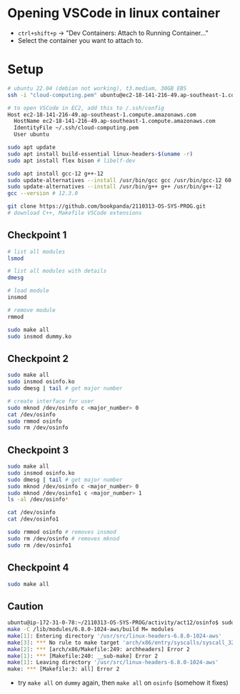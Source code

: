 # Opening VSCode in linux container
- `ctrl+shift+p` -> "Dev Containers: Attach to Running Container..."
- Select the container you want to attach to.

# Setup
```bash
# ubuntu 22.04 (debian not working), t3.medium, 30GB EBS
ssh -i "cloud-computing.pem" ubuntu@ec2-18-141-216-49.ap-southeast-1.compute.amazonaws.com

# to open VSCode in EC2, add this to /.ssh/config
Host ec2-18-141-216-49.ap-southeast-1.compute.amazonaws.com
  HostName ec2-18-141-216-49.ap-southeast-1.compute.amazonaws.com
  IdentityFile ~/.ssh/cloud-computing.pem
  User ubuntu

sudo apt update
sudo apt install build-essential linux-headers-$(uname -r)
sudo apt install flex bison # libelf-dev

sudo apt install gcc-12 g++-12
sudo update-alternatives --install /usr/bin/gcc gcc /usr/bin/gcc-12 60
sudo update-alternatives --install /usr/bin/g++ g++ /usr/bin/g++-12 
gcc --version # 12.3.0

git clone https://github.com/bookpanda/2110313-OS-SYS-PROG.git
# download C++, Makefile VSCode extensions
```

## Checkpoint 1
```bash
# list all modules
lsmod

# list all modules with details
dmesg

# load module
insmod

# remove module
rmmod

sudo make all
sudo insmod dummy.ko
```

## Checkpoint 2
```bash
sudo make all
sudo insmod osinfo.ko
sudo dmesg | tail # get major number

# create interface for user
sudo mknod /dev/osinfo c <major_number> 0
cat /dev/osinfo
sudo rmmod osinfo
sudo rm /dev/osinfo
```

## Checkpoint 3
```bash
sudo make all
sudo insmod osinfo.ko
sudo dmesg | tail # get major number
sudo mknod /dev/osinfo c <major_number> 0
sudo mknod /dev/osinfo1 c <major_number> 1
ls -al /dev/osinfo*

cat /dev/osinfo
cat /dev/osinfo1

sudo rmmod osinfo # removes insmod 
sudo rm /dev/osinfo # removes mknod
sudo rm /dev/osinfo1
```

## Checkpoint 4
```bash
sudo make all

```

## Caution
```bash
ubuntu@ip-172-31-0-78:~/2110313-OS-SYS-PROG/activity/act12/osinfo$ sudo make all
make -C /lib/modules/6.8.0-1024-aws/build M= modules
make[1]: Entering directory '/usr/src/linux-headers-6.8.0-1024-aws'
make[3]: *** No rule to make target 'arch/x86/entry/syscalls/syscall_32.tbl', needed by 'arch/x86/include/generated/uapi/asm/unistd_32.h'.  Stop.
make[2]: *** [arch/x86/Makefile:249: archheaders] Error 2
make[1]: *** [Makefile:240: __sub-make] Error 2
make[1]: Leaving directory '/usr/src/linux-headers-6.8.0-1024-aws'
make: *** [Makefile:3: all] Error 2
```
- try `make all` on `dummy` again, then `make all` on `osinfo` (somehow it fixes)